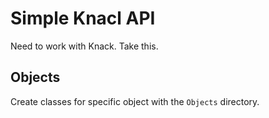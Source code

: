 # Simple Knacl API

Need to work with Knack. Take this.

## Objects
Create classes for specific object with the `Objects` directory.
